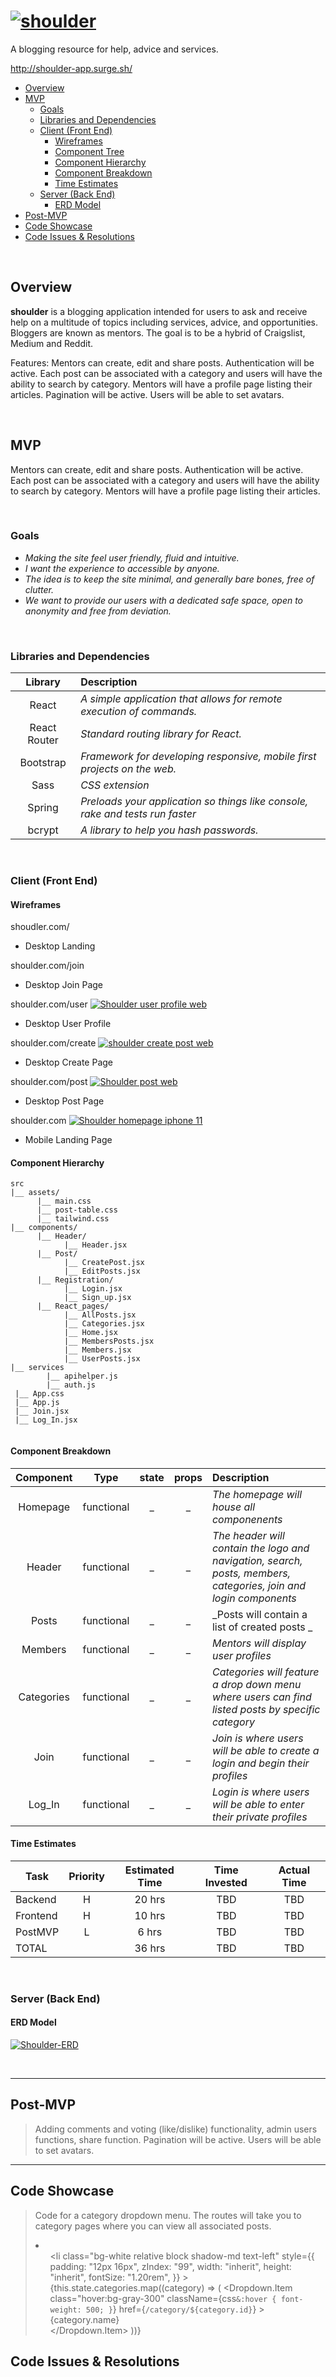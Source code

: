 # <a href='https://svgshare.com/s/MrB' ><img src='https://svgshare.com/i/MrB.svg' title='shoulder' /></a>
A blogging resource for help, advice and services.

http://shoulder-app.surge.sh/

- [Overview](#overview)
- [MVP](#mvp)
  - [Goals](#goals)
  - [Libraries and Dependencies](#libraries-and-dependencies)
  - [Client (Front End)](#client-front-end)
    - [Wireframes](#wireframes)
    - [Component Tree](#component-tree)
    - [Component Hierarchy](#component-hierarchy)
    - [Component Breakdown](#component-breakdown)
    - [Time Estimates](#time-estimates)
  - [Server (Back End)](#server-back-end)
    - [ERD Model](#erd-model)
- [Post-MVP](#post-mvp)
- [Code Showcase](#code-showcase)
- [Code Issues & Resolutions](#code-issues--resolutions)

<br>

## Overview

**shoulder** is a blogging application intended for users to ask and receive help on a multitude of topics including services, advice, and opportunities. Bloggers are known as mentors. The goal is to be a hybrid of Craigslist, Medium and Reddit.

Features: Mentors can create, edit and share posts. Authentication will be active. Each post can be associated with a category and users will have the ability to search by category. Mentors will have a profile page listing their articles. Pagination will be active. Users will be able to set avatars.


<br>

## MVP

Mentors can create, edit and share posts. Authentication will be active. Each post can be associated with a category and users will have the ability to search by category. Mentors will have a profile page listing their articles. 


<br>

### Goals

- _Making the site feel user friendly, fluid and intuitive._
- _I want the experience to accessible by anyone._
- _The idea is to keep the site minimal, and generally bare bones, free of clutter._
- _We want to provide our users with a dedicated safe space, open to anonymity and free from deviation._

<br>

### Libraries and Dependencies

|     Library      | Description                                |
| :--------------: | :----------------------------------------- |
|      React       | _A simple application that allows for remote execution of commands._ |
|   React Router   | _Standard routing library for React._ |
| Bootstrap | _Framework for developing responsive, mobile first projects on the web._ |
|     Sass      | _CSS extension_ |
|  Spring  | _Preloads your application so things like console, rake and tests run faster_ |
|  bcrypt  | _A library to help you hash passwords._ |

<br>

### Client (Front End)

#### Wireframes

shoudler.com/ <a href='https://svgshare.com/s/Mq6' ><img src='https://svgshare.com/i/Mq6.svg' title='' /></a>

- Desktop Landing

shoulder.com/join <a href='https://svgshare.com/s/Mpv' ><img src='https://svgshare.com/i/Mpv.svg' title='' /></a>

- Desktop Join Page

shoulder.com/user  <a href='https://svgshare.com/s/MrP' ><img src='https://svgshare.com/i/MrP.svg' title='Shoulder user profile web' /></a>

- Desktop User Profile

shoulder.com/create <a href='https://svgshare.com/s/Mph' ><img src='https://svgshare.com/i/Mph.svg' title='shoulder create post web' /></a>

- Desktop Create Page

shoulder.com/post <a href='https://svgshare.com/s/Mrx' ><img src='https://svgshare.com/i/Mrx.svg' title='Shoulder post web' /></a>
 
- Desktop Post Page

shoulder.com <a href='https://svgshare.com/s/Mr1' ><img src='https://svgshare.com/i/Mr1.svg' title='Shoulder homepage iphone 11' /></a>

- Mobile Landing Page

#### Component Hierarchy
``` structure
src
|__ assets/
      |__ main.css
      |__ post-table.css
      |__ tailwind.css
|__ components/
      |__ Header/
            |__ Header.jsx
      |__ Post/
            |__ CreatePost.jsx
            |__ EditPosts.jsx
      |__ Registration/
            |__ Login.jsx
            |__ Sign_up.jsx
      |__ React_pages/
            |__ AllPosts.jsx
            |__ Categories.jsx
            |__ Home.jsx
            |__ MembersPosts.jsx
            |__ Members.jsx
            |__ UserPosts.jsx
|__ services
        |__ apihelper.js
        |__ auth.js
 |__ App.css
 |__ App.js
 |__ Join.jsx
 |__ Log_In.jsx


```

#### Component Breakdown

|  Component   |    Type    | state | props | Description                                                      |
| :----------: | :--------: | :---: | :---: | :--------------------------------------------------------------- |
|  Homepage  | functional |   _   |   _   | _The homepage will house all componenents_       |
|    Header    | functional |   _   |   _   | _The header will contain the logo and navigation, search, posts, members, categories, join and login components_     |
|  Posts  | functional |   _   |   _   | _Posts will contain a list of created posts _       |
|   Members    |   functional    |   _   |   _   | _Mentors will display user profiles_      |
| Categories | functional |   _   |   _   | _Categories will feature a drop down menu where users can find listed posts by specific category_                 |
|    Join    | functional |   _   |   _   | _Join is where users will be able to create a login and begin their profiles_ |
|    Log_In    | functional |   _   |   _   | _Login is where users will be able to enter their private profiles_ |

#### Time Estimates

| Task                | Priority | Estimated Time | Time Invested | Actual Time |
| ------------------- | :------: | :------------: | :-----------: | :---------: |
| Backend    |    H     |     20 hrs      |     TBD     |    TBD    |
| Frontend |    H     |     10 hrs      |     TBD     |     TBD     |
| PostMVP |    L     |     6 hrs      |     TBD     |     TBD     |
| TOTAL    |          |     36 hrs      |     TBD     |     TBD     |

<br>

### Server (Back End)

#### ERD Model
<a href="https://imgbb.com/"><img src="https://i.ibb.co/f1Lf5pP/Shoulder-ERD.png" alt="Shoulder-ERD" border="0"></a>

<br>

***

## Post-MVP

> Adding comments and voting (like/dislike) functionality, admin users functions, share function. Pagination will be active. Users will be able to set avatars.

***

## Code Showcase
>Code for a category dropdown menu. The routes will take you to category pages where you can view all associated posts.
                <li>
                  <ul>
                    <DropdownButton
                      id="dropdown-basic-button"
                      title="Categories &#x25BE;"
                    >
                      <li
                        class="bg-white relative block shadow-md text-left"
                        style={{
                          padding: "12px 16px",
                          zIndex: "99",
                          width: "inherit",
                          height: "inherit",
                          fontSize: "1.20rem",
                        }}
                      >
                        {this.state.categories.map((category) => (
                          <Dropdown.Item
                            class="hover:bg-gray-300"
                            className={css`
                              &:hover {
                                font-weight: 500;
                              }
                            `}
                            href={`/category/${category.id}`}
                          >
                            {category.name} <br />
                          </Dropdown.Item>
                        ))}
                      </li>
                    </DropdownButton>
                  </ul>
                </li>

## Code Issues & Resolutions
